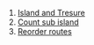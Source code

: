 1. [Island and Tresure](https://neetcode.io/problems/islands-and-treasure)
2. [Count sub island](https://leetcode.com/problems/count-sub-islands/)
3. [Reorder routes](https://leetcode.com/problems/reorder-routes-to-make-all-paths-lead-to-the-city-zero/description/)
